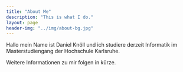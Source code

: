 ```yaml
---
title: "About Me"
description: "This is what I do."
layout: page
header-img: "../img/about-bg.jpg"
---
```


<p>Hallo mein Name ist Daniel Knöll und ich studiere derzeit Informatik im Masterstudiengang der Hochschule Karlsruhe.</p> 
<p>Weitere Informationen zu mir folgen in kürze.</p>
